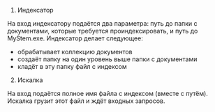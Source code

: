 ﻿1. Индексатор

На вход индексатору подаётся два параметра: путь до папки с документами, которые требуется проиндексировать, и путь до MyStem.exe.
Индексатор делает следующее:
- обрабатывает коллекцию документов
- создаёт папку на один уровень выше папки с документами
- кладёт в эту папку файл с индексом

2. Искалка

На вход подаётся полное имя файла с индексом (вместе с путём).
Искалка грузит этот файл и ждёт входных запросов.
